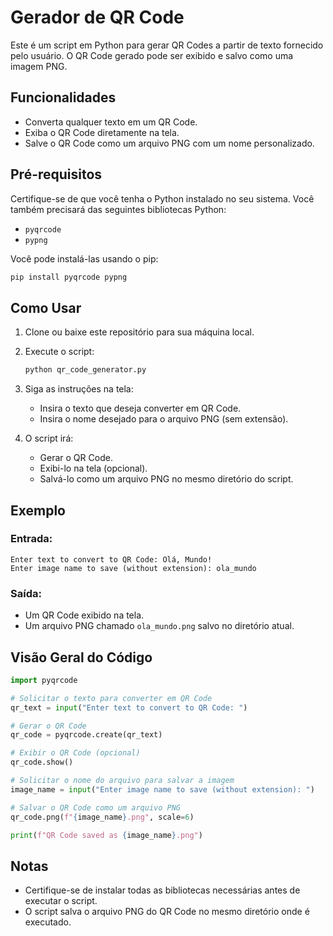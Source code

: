 # Gerador de QR Code

Este é um script em Python para gerar QR Codes a partir de texto fornecido pelo usuário. O QR Code gerado pode ser exibido e salvo como uma imagem PNG.

## Funcionalidades
- Converta qualquer texto em um QR Code.
- Exiba o QR Code diretamente na tela.
- Salve o QR Code como um arquivo PNG com um nome personalizado.

## Pré-requisitos

Certifique-se de que você tenha o Python instalado no seu sistema. Você também precisará das seguintes bibliotecas Python:

- `pyqrcode`
- `pypng`

Você pode instalá-las usando o pip:

```bash
pip install pyqrcode pypng
```

## Como Usar

1. Clone ou baixe este repositório para sua máquina local.
2. Execute o script:

   ```bash
   python qr_code_generator.py
   ```

3. Siga as instruções na tela:
   - Insira o texto que deseja converter em QR Code.
   - Insira o nome desejado para o arquivo PNG (sem extensão).
4. O script irá:
   - Gerar o QR Code.
   - Exibi-lo na tela (opcional).
   - Salvá-lo como um arquivo PNG no mesmo diretório do script.

## Exemplo

### Entrada:
```
Enter text to convert to QR Code: Olá, Mundo!
Enter image name to save (without extension): ola_mundo
```

### Saída:
- Um QR Code exibido na tela.
- Um arquivo PNG chamado `ola_mundo.png` salvo no diretório atual.

## Visão Geral do Código

```python
import pyqrcode

# Solicitar o texto para converter em QR Code
qr_text = input("Enter text to convert to QR Code: ")

# Gerar o QR Code
qr_code = pyqrcode.create(qr_text)

# Exibir o QR Code (opcional)
qr_code.show()

# Solicitar o nome do arquivo para salvar a imagem
image_name = input("Enter image name to save (without extension): ")

# Salvar o QR Code como um arquivo PNG
qr_code.png(f"{image_name}.png", scale=6)

print(f"QR Code saved as {image_name}.png")
```

## Notas
- Certifique-se de instalar todas as bibliotecas necessárias antes de executar o script.
- O script salva o arquivo PNG do QR Code no mesmo diretório onde é executado.

